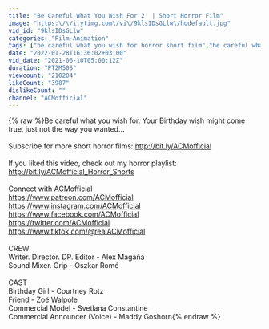 ```yaml
---
title: "Be Careful What You Wish For 2  | Short Horror Film"
image: "https:\/\/i.ytimg.com\/vi\/9klsIDsGLlw\/hqdefault.jpg"
vid_id: "9klsIDsGLlw"
categories: "Film-Animation"
tags: ["be careful what you wish for horror short film","be careful what you wish for","be careful what you wish for horror"]
date: "2022-01-28T16:36:02+03:00"
vid_date: "2021-06-10T05:00:12Z"
duration: "PT2M50S"
viewcount: "210204"
likeCount: "3987"
dislikeCount: ""
channel: "ACMofficial"
---
```

{% raw %}Be careful what you wish for. Your Birthday wish might come true, just not the way you wanted...<br /><br />Subscribe for more short horror films: <a rel="nofollow" target="blank" href="http://bit.ly/ACMofficial">http://bit.ly/ACMofficial</a><br /><br />If you liked this video, check out my horror playlist: <a rel="nofollow" target="blank" href="http://bit.ly/ACMofficial_Horror_Shorts">http://bit.ly/ACMofficial_Horror_Shorts</a><br /><br />Connect with ACMofficial<br /><a rel="nofollow" target="blank" href="https://www.patreon.com/ACMofficial">https://www.patreon.com/ACMofficial</a><br /><a rel="nofollow" target="blank" href="https://www.instagram.com/ACMofficial">https://www.instagram.com/ACMofficial</a><br /><a rel="nofollow" target="blank" href="https://www.facebook.com/ACMofficial">https://www.facebook.com/ACMofficial</a><br /><a rel="nofollow" target="blank" href="https://twitter.com/ACMofficial">https://twitter.com/ACMofficial</a><br /><a rel="nofollow" target="blank" href="https://www.tiktok.com/@realACMofficial">https://www.tiktok.com/@realACMofficial</a><br /><br />CREW<br />Writer. Director. DP. Editor - Alex Magaña<br />Sound Mixer. Grip - Oszkar Romé<br /><br />CAST<br />Birthday Girl - Courtney Rotz<br />Friend - Zoë Walpole<br />Commercial Model - Svetlana Constantine<br />Commercial Announcer (Voice) - Maddy Goshorn{% endraw %}
